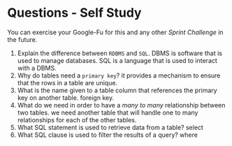 # Questions - Self Study

You can exercise your Google-Fu for this and any other _Sprint Challenge_ in the future.

1.  Explain the difference between `RDBMS` and `SQL`.  DBMS is software that is used to manage databases.  SQL is a language that is used to interact with a DBMS. 
1.  Why do tables need a `primary key`?  it provides a mechanism to ensure that the rows in a table are unique. 
1.  What is the name given to a table column that references the primary key
    on another table.  foreign key.
1.  What do we need in order to have a _many to many_ relationship between two
    tables.  we need another table that will handle one to many relationships for each of the other tables. 
1.  What SQL statement is used to retrieve data from a table?  select 
1.  What SQL clause is used to filter the results of a query?  where
